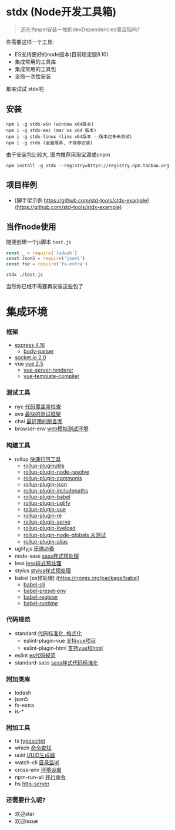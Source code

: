 # stdx (Node开发工具箱)

> 还在为npm安装一堆的devDependencies而苦恼吗?

你需要这样一个工具:
- ES支持更好的node版本(目前稳定版8.10)
- 集成常用的工具库
- 集成常用的工具包
- 全局一次性安装

那来试试 stdx吧

## 安装

```
npm i -g stdx-win (window x64版本)
npm i -g stdx-mac (mac os x64 版本)
npm i -g stdx-linux (linx x64版本 --版本过多未测试)
npm i -g stdx (全量版本, 不推荐安装)
```

由于安装包比较大, 国内推荐用淘宝源或cnpm

```
npm install -g stdx --registry=https://registry.npm.taobao.org
```

## 项目样例

- [脚手架示例 https://github.com/std-tools/stdx-example](https://github.com/std-tools/stdx-example)

## 当作node使用

随便创建一个js脚本 `test.js`

```js
const _ = require('lodash')
const Json5 = require('json5')
const fse = require('fs-extra')
```

```
stdx ./test.js
```

当然你已经不需要再安装这些包了

# 集成环境

### 框架

- [express 4.16](https://npmjs.org/package/express)
  - [body-parser](https://npmjs.org/package/body-parser)
- [socket.io 2.0](https://npmjs.org/package/socket.io)
- vue [vue 2.5](https://npmjs.org/package/vue)
  - [vue-server-renderer](https://npmjs.org/package/vue-server-renderer)
  - [vue-template-compiler](https://npmjs.org/package/vue-template-compiler)

### 测试工具

- nyc [代码覆盖率检查](https://npmjs.org/package/nyc)
- ava [最快的测试框架](https://npmjs.org/package/ava)
- chai [最好用的断言库](https://npmjs.org/package/chai)
- browser-env [web模拟测试环境](https://npmjs.org/package/browser-env)

### 构建工具

- rollup [快速打包工具](https://npmjs.org/package/rollup)
  - [rollup-pluginutils](https://npmjs.org/package/rollup-pluginutils)
  - [rollup-plugin-node-resolve](https://npmjs.org/package/rollup-plugin-node-resolve)
  - [rollup-plugin-commonjs](https://npmjs.org/package/rollup-plugin-commonjs)
  - [rollup-plugin-json](https://npmjs.org/package/rollup-plugin-json)
  - [rollup-plugin-includepaths](https://npmjs.org/package/rollup-plugin-includepaths)
  - [rollup-plugin-babel](https://npmjs.org/package/rollup-plugin-babel)
  - [rollup-plugin-uglify](https://npmjs.org/package/rollup-plugin-uglify)
  - [rollup-plugin-vue](https://npmjs.org/package/rollup-plugin-vue)
  - [rollup-plugin-re](https://npmjs.org/package/rollup-plugin-re)
  - [rollup-plugin-serve](https://npmjs.org/package/rollup-plugin-serve)
  - [rollup-plugin-liveload](https://npmjs.org/package/rollup-plugin-liveload)
  - [rollup-plugin-node-globals 未测试](https://npmjs.org/package/rollup-plugin-node-globals)
  - [rollup-plugin-alias](https://npmjs.org/package/rollup-plugin-alias)
- uglifyjs [压缩必备](https://npmjs.org/package/uglifyjs)
- node-sass [sass样式预处理](https://npmjs.org/package/chai)
- less [less样式预处理](https://npmjs.org/package/less)
- stylus [stylus样式预处理](https://npmjs.org/package/stylus)
- babel [es预处理] (https://npmjs.org/package/babel)
  - [babel-cli](https://npmjs.org/package/babel-cli)
  - [babel-preset-env](https://npmjs.org/package/babel-preset-env)
  - [babel-register](https://npmjs.org/package/babel-register)
  - [babel-runtime](https://npmjs.org/package/babel-runtime)

### 代码规范

- standard [代码标准化, 格式化](https://npmjs.org/package/standard)
  - eslint-plugin-vue [支持vue项目](https://npmjs.org/package/eslint-plugin-vue)
  - eslint-plugin-html [支持vue和html](https://npmjs.org/package/eslint-plugin-html)
- eslint [es代码规范](https://npmjs.org/package/eslint)
- standard-sass [sass样式代码标准化](https://npmjs.org/package/standard-sass)

### 附加类库

- lodash
- json5
- fs-extra
- is-*

### 附加工具

- ts [typescript](https://npmjs.org/package/typescript)
- which [命令查找](https://npmjs.org/package/which)
- uuid [UUID生成器](https://npmjs.org/package/uuid)
- watch-cli [目录监听](https://npmjs.org/package/watch-cli)
- cross-env [环境设置](https://npmjs.org/package/cross-env)
- npm-run-all [并行命令](https://npmjs.org/package/npm-run-all)
- hs [http-server](https://npmjs.org/package/http-server)

### 还需要什么呢?

- 欢迎star
- 欢迎issue
